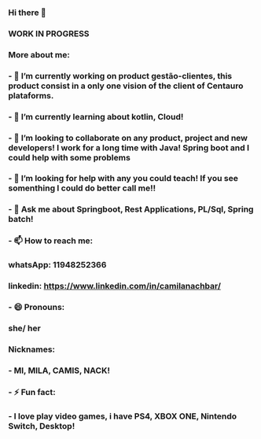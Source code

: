 ### Hi there 👋

### WORK IN PROGRESS

### More about me: 
### - 🔭 I’m currently working on product gestão-clientes, this product consist in a only one vision of the client of Centauro plataforms.
### - 🌱 I’m currently learning about kotlin, Cloud!
### - 👯 I’m looking to collaborate on any product, project and new developers! I work for a long time with Java! Spring boot and I could help with some problems
### - 🤔 I’m looking for help with any you could teach! If you see somenthing I could do better call me!!
### - 💬 Ask me about Springboot, Rest Applications, PL/Sql, Spring batch!
### - 📫 How to reach me: 
###      whatsApp: 11948252366
###      linkedin: https://www.linkedin.com/in/camilanachbar/
### - 😄 Pronouns:
 ###  she/ her
 ### Nicknames:
 ###     - MI, MILA, CAMIS, NACK! 
### - ⚡ Fun fact:
###       - I love play video games, i have PS4, XBOX ONE, Nintendo Switch, Desktop!

